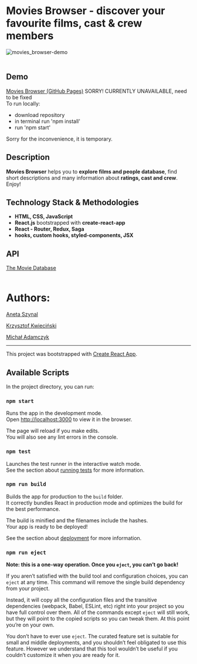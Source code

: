 # Movies Browser - discover your favourite films, cast & crew members

![movies_browser-demo](./public/img/movies_browser.gif)
<br>
<br>
## Demo
[Movies Browser (GitHub Pages)](https://anetaszynal.github.io/movies_browser/)  SORRY! CURRENTLY UNAVAILABLE, need to be fixed 
<br>
To run locally: 
- download repository 
- in terminal run 'npm install'
- run 'npm start'

Sorry for the inconvenience, it is temporary.

## Description

**Movies Browser** helps you to **explore films and people database**, find short descriptions and many information about **ratings, cast and crew**. Enjoy!

## Technology Stack & Methodologies
- **HTML, CSS, JavaScript**
- **React.js** bootstrapped with **create-react-app**
- **React - Router, Redux, Saga**
- **hooks, custom hooks, styled-components, JSX**

## API
[The Movie Database](https://www.themoviedb.org/documentation/api)
<br>
<br>
# Authors:
[Aneta Szynal](https://github.com/anetaszynal)

[Krzysztof Kwieciński](https://github.com/damdlani)

[Michał Adamczyk](https://github.com/MikeAdamczyk)


---

This project was bootstrapped with [Create React App](https://github.com/facebook/create-react-app).

## Available Scripts

In the project directory, you can run:

### `npm start`

Runs the app in the development mode.<br />
Open [http://localhost:3000](http://localhost:3000) to view it in the browser.

The page will reload if you make edits.<br />
You will also see any lint errors in the console.

### `npm test`

Launches the test runner in the interactive watch mode.<br />
See the section about [running tests](https://facebook.github.io/create-react-app/docs/running-tests) for more information.

### `npm run build`

Builds the app for production to the `build` folder.<br />
It correctly bundles React in production mode and optimizes the build for the best performance.

The build is minified and the filenames include the hashes.<br />
Your app is ready to be deployed!

See the section about [deployment](https://facebook.github.io/create-react-app/docs/deployment) for more information.

### `npm run eject`

**Note: this is a one-way operation. Once you `eject`, you can’t go back!**

If you aren’t satisfied with the build tool and configuration choices, you can `eject` at any time. This command will remove the single build dependency from your project.

Instead, it will copy all the configuration files and the transitive dependencies (webpack, Babel, ESLint, etc) right into your project so you have full control over them. All of the commands except `eject` will still work, but they will point to the copied scripts so you can tweak them. At this point you’re on your own.

You don’t have to ever use `eject`. The curated feature set is suitable for small and middle deployments, and you shouldn’t feel obligated to use this feature. However we understand that this tool wouldn’t be useful if you couldn’t customize it when you are ready for it.
